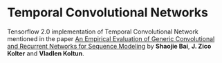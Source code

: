 # Temporal Convolutional Networks

Tensorflow 2.0 implementation of Temporal Convolutional Network mentioned in the paper [An Empirical Evaluation of Generic Convolutional and Recurrent Networks for Sequence Modeling](https://arxiv.org/pdf/1803.01271v2.pdf) by **Shaojie Bai**, **J. Zico Kolter** and **Vladlen Koltun**.